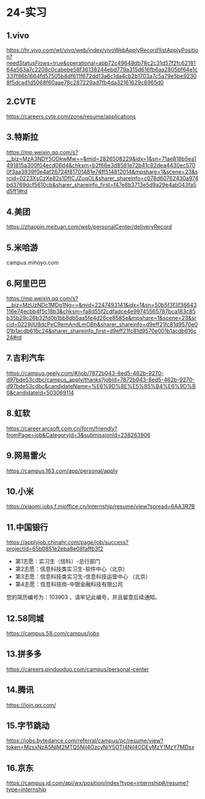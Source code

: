 # 24-实习

## 1.vivo

https://hr.vivo.com/wt/vivo/web/index/vivoWebApplyRecord!listApplyPosition?needStatusFlows=true&operational=abb72c49648db78c2c31d57f2fc6218164a563a7c2208c0cabebe58f36138244ebd779a315d616fb6aa2805bf64e1c337f86b1664fd57505b8df611f672dd13a6c1da4cb2b1703a7c5a79e5be92308f5dcad1d5068f60aae78c287229ad7fb4da32161629c8965d0

## 2.CVTE

https://careers.cvte.com/zone/resume/applications



## 3.特斯拉

https://mp.weixin.qq.com/s?__biz=MzA3NDY5ODkwMw==&mid=2826508229&idx=1&sn=71ae818b5ea1491815a300f04ecd06d4&chksm=b2f66e3d8581e72b41c82dea4430ec5700f3aa3939f0e4af26724f81701481e74ff514812014&mpshare=1&scene=23&srcid=0223XsCzXe82s1DfICJZuqOL&sharer_shareinfo=c078d60762430a974bd3769dcf5610cb&sharer_shareinfo_first=f47e8b3713e5d9a29e4ab043fa5d5ff1#rd



## 4.美团

https://zhaopin.meituan.com/web/personalCenter/deliveryRecord



## 5.米哈游

campus.mihoyo.com

## 6.阿里巴巴

https://mp.weixin.qq.com/s?__biz=MzUzNDc1MDg1Ng==&mid=2247493141&idx=1&sn=50b5f3f3f36643116e74ecbb4f5c18b3&chksm=fa8d55f2cdfadce4e99745565787bca183c85b35b29c26b32fd0b1bb8db5aa5fe4d26ce8585e&mpshare=1&scene=23&srcid=0229jIU8dcPeC9emAndLmOBh&sharer_shareinfo=d9eff21fc81d9570e001b1acdb616c24&sharer_shareinfo_first=d9eff21fc81d9570e001b1acdb616c24#rd



## 7.吉利汽车

https://campus.geely.com/#/job/7872b043-8ed5-462b-9270-d97bde53cdbc/campus_apply/thanks?jobId=7872b043-8ed5-462b-9270-d97bde53cdbc&candidateName=%E6%9D%8E%E5%85%B4%E6%9D%B0&candidateId=503069114



## 8.虹软

https://career.arcsoft.com.cn/form/friendly?fromPage=job&CategoryId=3&submissionId=238263906



## 9.网易雷火

https://campus.163.com/app/personal/apply



## 10.小米

https://xiaomi.jobs.f.mioffice.cn/internship/resume/view?spread=6AA3R7B



## 11.中国银行

https://applyjob.chinahr.com/page/job/success?projectId=65b0851e2eba8e08faffb3f2

- 第1志愿：实习生（信科）-总行部门
- 第2志愿：信息科技类实习生-软件中心（北京）
- 第3志愿：信息科技类实习生-信息科技运营中心 （北京）
- 第4志愿：信息科技岗-中银金融科技有限公司

您的简历编号为：103903 ，请牢记此编号，并且留意后续通知。



## 12.58同城

https://campus.58.com/campus/jobs



## 13.拼多多

https://careers.pinduoduo.com/campus/personal-center



## 14.腾讯

https://join.qq.com/



## 15.字节跳动

https://jobs.bytedance.com/referral/campus/pc/resume/view?token=MzsxNzA5NjM2MTQ5NjI4OzcyNjY5OTI4NjI4ODEyMzY1MzY7MDsx



## 16.京东

https://campus.jd.com/api/wx/position/index?type=internship#/resume?type=internship



